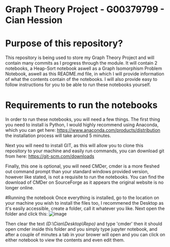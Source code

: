 # Graph Theory Project - G00379799 - Cian Hession
# Purpose of this repository?
This repository is being used to store my Graph Theory Project and will contain many commits as I progress through the module. It will contain 2 notebooks, a Heap-Sort notebook aswell as a Graph Isomorphism Problem Notebook, aswell as this README.md file, in which I will provide information of what the contents contain of the notebooks. I will also provide easy to follow instructions for you to be able to run these notebooks yourself.

# Requirements to run the notebooks
In order to run these notebooks, you will need a few things.
The first thing you need to install is Python, I would highly recommend using Anaconda, which you can get here: https://www.anaconda.com/products/distribution the installation process will take around 5 minutes.

Next you will need to install GIT, as this will allow you to clone this repository to your machine and easily run commands, you can download git from here: https://git-scm.com/downloads

Finally, this one is optional, you will need CMDer, cmder is a more fleshed out command prompt than your standard windows provided version, however like stated, is not a requisite to run the notebooks. You can find the download of CMDer on SourceForge as it appears the original website is no longer online.

#Running the notebook
Once everything is installed, go to the location on your machine you wish to install the files too, I recommened the Desktop as it's easily accessible, create a folder, call it whatever you like. Next open the folder and click this:
![image](https://user-images.githubusercontent.com/61824926/183466344-a760ccbd-ddfe-4bc3-8935-334d3e0c8564.png)

Then clear the text _(D:\Cian\Desktop\Repo)_ and type 'cmder' then it should open cmder inside this folder and you simply type jupyter notebook, and after a couple of minutes a tab in your brower will open and you can click on either notebook to view the contents and even edit them.
